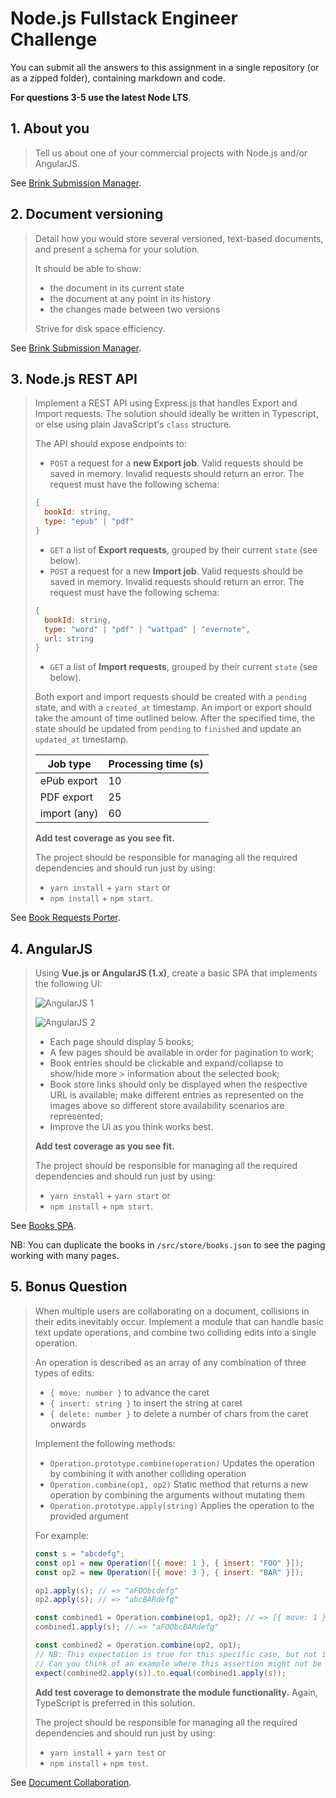 # Node.js Fullstack Engineer Challenge

You can submit all the answers to this assignment in a single repository (or as a zipped folder), containing markdown and code.

**For questions 3-5 use the latest Node LTS**.

## 1. About you

> Tell us about one of your commercial projects with Node.js and/or AngularJS.

See [Brink Submission Manager](1-submission-manager.md).

## 2. Document versioning

> Detail how you would store several versioned, text-based documents, and present a schema for your solution.
>
> It should be able to show:
>   - the document in its current state
>   - the document at any point in its history
>   - the changes made between two versions
>
>Strive for disk space efficiency.

See [Brink Submission Manager](2-document-versioning.md).

## 3. Node.js REST API

> Implement a REST API using Express.js that handles Export and Import requests. The solution should ideally be written in Typescript, or else using plain JavaScript's `class` structure.
>
> The API should expose endpoints to:
> - `POST` a request for a **new Export job**. Valid requests should be saved in memory. Invalid requests should return an error. The request must have the following schema:
>
>  ```javascript
>  {
>    bookId: string,
>    type: "epub" | "pdf"
>  }
>  ```
>
>- `GET` a list of **Export requests**, grouped by their current `state` (see below).
> - `POST` a request for a new **Import job**. Valid requests should be saved in memory. Invalid requests should return an error. The request must have the following schema:
>
>  ```javascript
>  {
>    bookId: string,
>    type: "word" | "pdf" | "wattpad" | "evernote",
>    url: string
>  }
>  ```
>
> - `GET` a list of **Import requests**, grouped by their current `state` (see below).
>
> Both export and import requests should be created with a `pending` state, and with a `created_at` timestamp. An import or export should take the amount of time outlined below. After the specified time, the state should be updated from `pending` to `finished` and update an `updated_at` timestamp.
>
> | Job type     | Processing time (s) |
> | ------------ | ------------------- |
> | ePub export  | 10                  |
> | PDF export   | 25                  |
> | import (any) | 60                  |
>
> **Add test coverage as you see fit.**
>
> The project should be responsible for managing all the required dependencies and should run just by using:
> - `yarn install` + `yarn start`
> or
> - `npm install` + `npm start`.

See [Book Requests Porter](3-book-requests-porter).

## 4. AngularJS

> Using **Vue.js or AngularJS (1.x)**, create a basic SPA that implements the following UI:
> 
> ![AngularJS 1](./images/node_4-01.png "AngularJS 1")
> 
> ![AngularJS 2](./images/node_4-02.png "AngularJS 2")
> 
> - Each page should display 5 books;
> - A few pages should be available in order for pagination to work;
> - Book entries should be clickable and expand/collapse to show/hide more > information about the selected book;
> - Book store links should only be displayed when the respective URL is available; make different entries as represented on the images above so different store availability scenarios are represented;
> - Improve the UI as you think works best.
> 
> **Add test coverage as you see fit.**
> 
> The project should be responsible for managing all the required dependencies and should run just by using:
> -  `yarn install` + `yarn start`
> or
> - `npm install` + `npm start`.

See [Books SPA](4-books-spa).

NB: You can duplicate the books in `/src/store/books.json` to see the paging working with many pages.

## 5. Bonus Question

> When multiple users are collaborating on a document, collisions in their edits inevitably occur. Implement a module that can handle basic text update operations, and combine two colliding edits into a single operation.
>
> An operation is described as an array of any combination of three types of edits:
>
> - `{ move: number }` to advance the caret
> - `{ insert: string }` to insert the string at caret
> - `{ delete: number }` to delete a number of chars from the caret onwards
> 
> Implement the following methods:
> - `Operation.prototype.combine(operation)` Updates the operation by combining it with another colliding operation
> - `Operation.combine(op1, op2)` Static method that returns a new operation by combining the arguments without mutating them
> - `Operation.prototype.apply(string)` Applies the operation to the provided argument
> 
> For example:
> 
> ```javascript
> const s = "abcdefg";
> const op1 = new Operation([{ move: 1 }, { insert: "FOO" }]);
> const op2 = new Operation([{ move: 3 }, { insert: "BAR" }]);
> 
> op1.apply(s); // => "aFOObcdefg"
> op2.apply(s); // => "abcBARdefg"
> 
> const combined1 = Operation.combine(op1, op2); // => [{ move: 1 }, { insert: 'FOO' }, { move: 2}, { insert: 'BAR' } ]
> combined1.apply(s); // => "aFOObcBARdefg"
> 
> const combined2 = Operation.combine(op2, op1);
> // NB: This expectation is true for this specific case, but not in the general case.
> // Can you think of an example where this assertion might not be true?
> expect(combined2.apply(s)).to.equal(combined1.apply(s));
> ```
> 
> **Add test coverage to demonstrate the module functionality.** Again, TypeScript is preferred in this solution.
> 
> The project should be responsible for managing all the required dependencies and should run just by using:
> - `yarn install` + `yarn test`
> or
> - `npm install` + `npm test`.

See [Document Collaboration](5-document-collaboration).